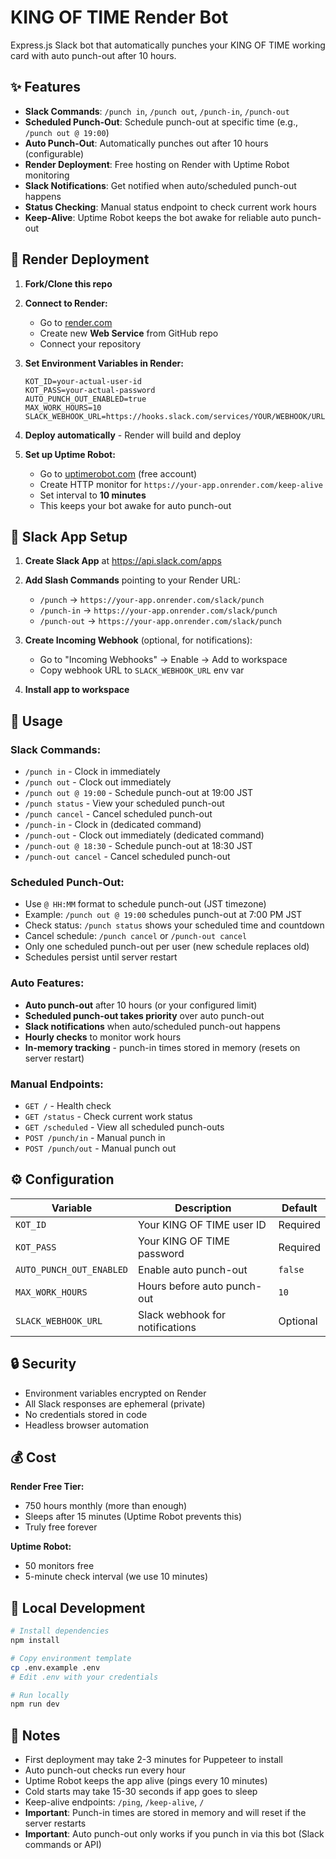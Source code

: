 # KING OF TIME Render Bot

Express.js Slack bot that automatically punches your KING OF TIME working card with auto punch-out after 10 hours.

## ✨ Features

- **Slack Commands**: `/punch in`, `/punch out`, `/punch-in`, `/punch-out`
- **Scheduled Punch-Out**: Schedule punch-out at specific time (e.g., `/punch out @ 19:00`)
- **Auto Punch-Out**: Automatically punches out after 10 hours (configurable)
- **Render Deployment**: Free hosting on Render with Uptime Robot monitoring
- **Slack Notifications**: Get notified when auto/scheduled punch-out happens
- **Status Checking**: Manual status endpoint to check current work hours
- **Keep-Alive**: Uptime Robot keeps the bot awake for reliable auto punch-out

## 🚀 Render Deployment

1. **Fork/Clone this repo**

2. **Connect to Render:**
   - Go to [render.com](https://render.com)
   - Create new **Web Service** from GitHub repo
   - Connect your repository

3. **Set Environment Variables in Render:**
   ```
   KOT_ID=your-actual-user-id
   KOT_PASS=your-actual-password
   AUTO_PUNCH_OUT_ENABLED=true
   MAX_WORK_HOURS=10
   SLACK_WEBHOOK_URL=https://hooks.slack.com/services/YOUR/WEBHOOK/URL
   ```

4. **Deploy automatically** - Render will build and deploy

5. **Set up Uptime Robot:**
   - Go to [uptimerobot.com](https://uptimerobot.com) (free account)
   - Create HTTP monitor for `https://your-app.onrender.com/keep-alive`
   - Set interval to **10 minutes**
   - This keeps your bot awake for auto punch-out

## 🤖 Slack App Setup

1. **Create Slack App** at https://api.slack.com/apps

2. **Add Slash Commands** pointing to your Render URL:
   - `/punch` → `https://your-app.onrender.com/slack/punch`
   - `/punch-in` → `https://your-app.onrender.com/slack/punch`
   - `/punch-out` → `https://your-app.onrender.com/slack/punch`

3. **Create Incoming Webhook** (optional, for notifications):
   - Go to "Incoming Webhooks" → Enable → Add to workspace
   - Copy webhook URL to `SLACK_WEBHOOK_URL` env var

4. **Install app to workspace**

## 🎯 Usage

### Slack Commands:
- `/punch in` - Clock in immediately
- `/punch out` - Clock out immediately
- `/punch out @ 19:00` - Schedule punch-out at 19:00 JST
- `/punch status` - View your scheduled punch-out
- `/punch cancel` - Cancel scheduled punch-out
- `/punch-in` - Clock in (dedicated command)
- `/punch-out` - Clock out immediately (dedicated command)
- `/punch-out @ 18:30` - Schedule punch-out at 18:30 JST
- `/punch-out cancel` - Cancel scheduled punch-out

### Scheduled Punch-Out:
- Use `@ HH:MM` format to schedule punch-out (JST timezone)
- Example: `/punch out @ 19:00` schedules punch-out at 7:00 PM JST
- Check status: `/punch status` shows your scheduled time and countdown
- Cancel schedule: `/punch cancel` or `/punch-out cancel`
- Only one scheduled punch-out per user (new schedule replaces old)
- Schedules persist until server restart

### Auto Features:
- **Auto punch-out** after 10 hours (or your configured limit)
- **Scheduled punch-out takes priority** over auto punch-out
- **Slack notifications** when auto/scheduled punch-out happens
- **Hourly checks** to monitor work hours
- **In-memory tracking** - punch-in times stored in memory (resets on server restart)

### Manual Endpoints:
- `GET /` - Health check
- `GET /status` - Check current work status
- `GET /scheduled` - View all scheduled punch-outs
- `POST /punch/in` - Manual punch in
- `POST /punch/out` - Manual punch out

## ⚙️ Configuration

| Variable | Description | Default |
|----------|-------------|---------|
| `KOT_ID` | Your KING OF TIME user ID | Required |
| `KOT_PASS` | Your KING OF TIME password | Required |
| `AUTO_PUNCH_OUT_ENABLED` | Enable auto punch-out | `false` |
| `MAX_WORK_HOURS` | Hours before auto punch-out | `10` |
| `SLACK_WEBHOOK_URL` | Slack webhook for notifications | Optional |

## 🔒 Security

- Environment variables encrypted on Render
- All Slack responses are ephemeral (private)
- No credentials stored in code
- Headless browser automation

## 💰 Cost

**Render Free Tier:**
- 750 hours monthly (more than enough)
- Sleeps after 15 minutes (Uptime Robot prevents this)
- Truly free forever

**Uptime Robot:**
- 50 monitors free
- 5-minute check interval (we use 10 minutes)

## 🧪 Local Development

```bash
# Install dependencies
npm install

# Copy environment template
cp .env.example .env
# Edit .env with your credentials

# Run locally
npm run dev
```

## 📝 Notes

- First deployment may take 2-3 minutes for Puppeteer to install
- Auto punch-out checks run every hour
- Uptime Robot keeps the app alive (pings every 10 minutes)
- Cold starts may take 15-30 seconds if app goes to sleep
- Keep-alive endpoints: `/ping`, `/keep-alive`, `/`
- **Important**: Punch-in times are stored in memory and will reset if the server restarts
- **Important**: Auto punch-out only works if you punch in via this bot (Slack commands or API)